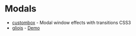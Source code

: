 # Modals

- [custombox](https://github.com/dixso/custombox/) - Modal window effects with transitions CSS3
- [gliojs](https://github.com/luisvinicius167/gliojs) - [Demo](http://luisvinicius167.github.io/gliojs/)
